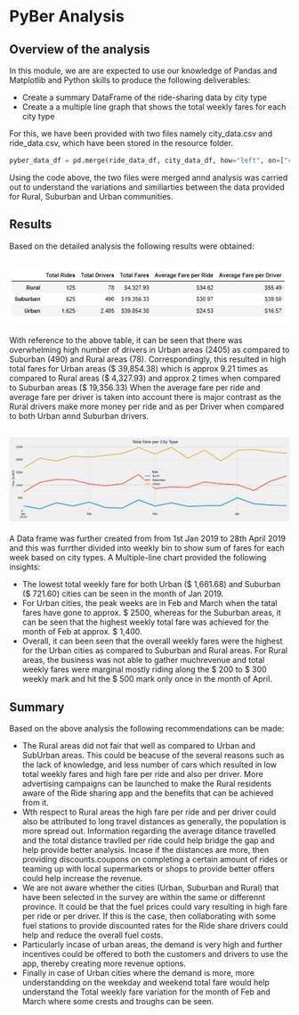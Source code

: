 # **PyBer Analysis**

## Overview of the analysis

In this module, we are are expected to use our knowledge of Pandas and Matplotlib and Python skills to produce the following deliverables:
* Create a summary DataFrame of the ride-sharing data by city type
* Create a a multiple line graph that shows the total weekly fares for each city type
 
For this, we have been provided with two files namely city_data.csv and ride_data.csv, which have been stored in the resource folder. 
~~~python 
pyber_data_df = pd.merge(ride_data_df, city_data_df, how="left", on=["city", "city"])
~~~
Using the code above, the two files were merged annd analysis was carried out to understand the variations and similiarties between the data provided for Rural, Suburban and Urban communities. 

## Results
Based on the detailed analysis the following results were obtained:

![Summary DataFrame](https://github.com/Manishthapa2022/PyBer_analysis/blob/main/analysis/PyBer_Summary.png)
---
With reference to the above table, it can be seen that there was overwhelming high number of drivers in Urban areas (2405) as compared to Suburban (490) and Rural areas (78). Correspondingly, this resulted in high total fares for Urban areas ($ 39,854.38) which is approx 9.21 times as compared to Rural areas ($ 4,327.93) and approx 2 times when compared to Suburban areas ($ 19,356.33)
When the average fare per ride and average fare per driver is taken into account there is major contrast as the Rural drivers make more money per ride and as per Driver when compared to both Urban annd Suburban drivers. 

![Multiple city chart](https://github.com/Manishthapa2022/PyBer_analysis/blob/main/analysis/PyBer_fare_summary.png)
---
A Data frame was further created from from 1st Jan 2019 to 28th April 2019 and this was furrther divided into weekly bin to show sum of fares for each week based on city types. A Multiple-line chart provided the following insights:
* The lowest total weekly fare for both Urban ($ 1,661.68) and Suburban ($ 721.60) cities can be seen in the month of Jan 2019. 
* For Urban cities, the peak weeks are in Feb and March when the tatal fares have gone to approx. $ 2500, whereas for the Suburban areas, it can be seen that the highest weekly total fare was achieved for the month of Feb at approx. $ 1,400. 
* Overall, it can been seen that the overall weekly fares were the highest for the Urban cities as compared to Suburban and Rural areas. For Rural areas, the business was not able to gather muchrevenue and total weekly fares were marginal mostly riding along the $ 200 to $ 300 weekly mark and hit the $ 500 mark only once in the month of April.  

## Summary
 Based on the above analysis the following recommendations can be made:
 * The Rural areas did not fair that well as compared to Urban and SubUrban areas. This could be beacuse of the several reasons such as the lack of knowledge, and less number of cars which resulted in low total weekly fares and high fare per ride and also per driver. More advertising campaigns can be launched to make the Rural residents aware of the Ride sharing app and the benefits that can be achieved from it. 
 * Wth respect to Rural areas the high fare per ride and per driver could also be attributed to long travel distances as generally, the population is more spread out. Information regarding the average ditance travelled and the total distance travlled per ride could help bridge the gap and help provide better analysis. Incase if the diistances are more, then providing discounts.coupons on completing a certain amount of rides or teaming up with local supermarkets or shops to provide better offers could help increase the revenue.
 * We are not aware whether the cities (Urban, Suburban and Rural) that have been selected in the survey are within the same or differennt province. It could be that the fuel prices could vary resulting in high fare per ride or per driver. If this is the case, then collaborating with some fuel stations to provide discounted rates for the Ride share drivers could help and reduce the overall fuel costs.  
 * Particularly incase of urban areas, the demand is very high and further incentives could be offered to both the customers and drivers to use the app, thereby creating more revenue options. 
 * Finally in case of Urban cities where the demand is more, more understandding on the weekday and weekend total fare would help understand the Total weekly fare variation for the month of Feb and March where some crests and troughs can be seen.


